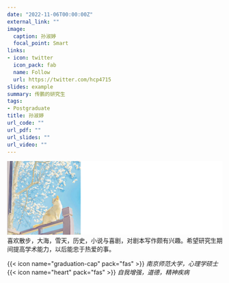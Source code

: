 ```yaml
---
date: "2022-11-06T00:00:00Z"
external_link: ""
image:
  caption: 孙淑婷
  focal_point: Smart
links:
- icon: twitter
  icon_pack: fab
  name: Follow
  url: https://twitter.com/hcp4715
slides: example
summary: 传鹏的研究生
tags:
- Postgraduate
title: 孙淑婷
url_code: ""
url_pdf: ""
url_slides: ""
url_video: ""
---
```

![](images/sst1.png)
喜欢散步，大海，雪天，历史，小说与喜剧，对剧本写作颇有兴趣。希望研究生期间提高学术能力，以后能忠于热爱的事。

{{< icon name="graduation-cap" pack="fas" >}} _南京师范大学，心理学硕士_  
{{< icon name="heart" pack="fas" >}} _自我增强，道德，精神疾病_  


